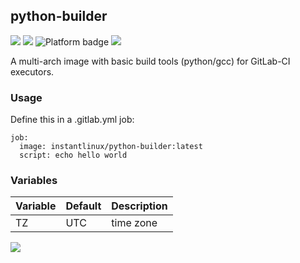 ## python-builder
[![](https://img.shields.io/docker/v/instantlinux/python-builder?sort=date)](https://microbadger.com/images/instantlinux/python-builder "Version badge") [![](https://images.microbadger.com/badges/image/instantlinux/python-builder.svg)](https://microbadger.com/images/instantlinux/python-builder "Image badge") ![](https://img.shields.io/badge/platform-amd64%20arm64%20arm%2Fv7-blue "Platform badge") [![](https://img.shields.io/badge/dockerfile-latest-blue)](https://gitlab.com/instantlinux/docker-tools/-/blob/master/images/python-builder/Dockerfile "dockerfile")

A multi-arch image with basic build tools (python/gcc) for GitLab-CI executors.

### Usage
Define this in a .gitlab.yml job:
```
job:
  image: instantlinux/python-builder:latest
  script: echo hello world
```

### Variables

Variable | Default | Description
-------- | ------- | -----------
TZ | UTC | time zone

[![](https://img.shields.io/badge/license-Apache--2.0-red.svg)](https://choosealicense.com/licenses/apache-2.0/ "License badge")

